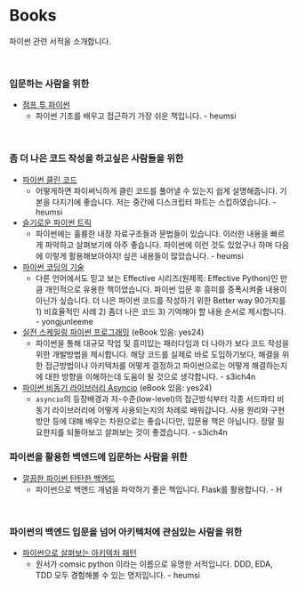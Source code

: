 # Books

파이썬 관련 서적을 소개합니다.

<br>

### 입문하는 사람을 위한

- [점프 투 파이썬](https://wikidocs.net/book/1)
  - 파이썬 기초를 배우고 접근하기 가장 쉬운 책입니다. - heumsi

<br>

### 좀 더 나은 코드 작성을 하고싶은 사람들을 위한

- [파이썬 클린 코드](http://www.yes24.com/Product/Goods/69064790)
  - 어떻게하면 파이써닉하게 클린 코드를 풀어낼 수 있는지 쉽게 설명해줍니다. 기본을 다지기에 좋습니다. 저는 중간에 디스크립터 파트는 스킵하였습니다. - heumsi
- [슬기로운 파이썬 트릭](http://www.yes24.com/Product/Goods/68835284?OzSrank=2)
  - 파이썬에는 훌륭한 내장 자료구조들과 문법들이 있습니다. 이러한 내용을 빠르게 파악하고 살펴보기에 아주 좋습니다. 파이썬에 이런 것도 있었구나 하며 다음에 이렇게 활용해보아야지! 싶은 내용들이 많았습니다. - heumsi
- [파이썬 코딩의 기술](http://www.yes24.com/Product/Goods/94197582)
  - 다른 언어에서도 믿고 보는 Effective 시리즈(원제목: Effective Python)인 만큼 개인적으로 유용한 책이었습니다. 파이썬 입문 후 흥미를 증폭시켜줄 내용이 아닌가 싶습니다. 더 나은 파이썬 코드를 작성하기 위한 Better way 90가지를 1) 비효율적인 사례 2) 좀더 나은 코드 3) 기억해야 할 내용 순서로 제시합니다. - yongjunleeme
- [실전 스케일링 파이썬 프로그래밍](https://ebook.insightbook.co.kr/book/81) (eBook 있음: yes24)
  - 파이썬을 통해 대규모 작업 및 흥미있는 패러다임과 더 나아가 보다 코드 작성을 위한 개발방법을 제시합니다. 해당 코드를 실제로 바로 도입하기보다, 해결을 위한 접근방법이나 아키텍처를 어떻게 결정하고 파이썬으로는 어떻게 해결하는지에 대한 방향을 이해하는데 도움이 될 것으로 생각합니다. - s3ich4n
- [파이썬 비동기 라이브러리 Asyncio](http://www.yes24.com/Product/Goods/99474986) (eBook 있음: yes24)
  - `asyncio`의 등장배경과 저-수준(low-level)의 접근방식부터 각종 서드파티 비동기 라이브러리에 어떻게 사용되는지의 차례로 배워갑니다. 사용 원리와 구현방안 등에 대해 배우는 차원으로는 좋습니다만, 입문용 책은 아닙니다. 정말 필요한지를 되돌아보고 살펴보는 것이 좋겠습니다. - s3ich4n
    <br>

### 파이썬을 활용한 백엔드에 입문하는 사람을 위한

- [깔끔한 파이썬 탄탄한 백엔드](https://www.aladin.co.kr/shop/wproduct.aspx?ItemId=178520590)
  - 파이썬으로 백엔드 개념을 파악하기 좋은 책입니다. Flask를 활용합니다. - H

<br>

### 파이썬의 백엔드 입문을 넘어 아키텍처에 관심있는 사람을 위한

- [파이썬으로 살펴보는 아키텍처 패턴](http://www.yes24.com/Product/Goods/101818336)
  - 원서가 comsic python 이라는 이름으로 유명한 서적입니다. DDD, EDA, TDD 모두 경험해볼 수 있는 명저입니다. - heumsi
